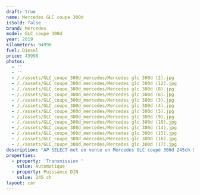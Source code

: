 ```yaml
---
draft: true
name: Mercedes GLC coupe 300d
isSold: false
brand: Mercedes
model: GLC coupe 300d
year: 2019
kilometers: 94990
fuel: Diesel
price: 43990
photos:
  - ''
  - ''
  - /./assets/GLC_coupe_300d_mercedes/Mercedes glc 300d (2).jpg
  - /./assets/GLC_coupe_300d_mercedes/Mercedes glc 300d (12).jpg
  - /./assets/GLC_coupe_300d_mercedes/Mercedes glc 300d (8).jpg
  - /./assets/GLC_coupe_300d_mercedes/Mercedes glc 300d (6).jpg
  - /./assets/GLC_coupe_300d_mercedes/Mercedes glc 300d (3).jpg
  - /./assets/GLC_coupe_300d_mercedes/Mercedes glc 300d (4).jpg
  - /./assets/GLC_coupe_300d_mercedes/Mercedes glc 300d (5).jpg
  - /./assets/GLC_coupe_300d_mercedes/Mercedes glc 300d (9).jpg
  - /./assets/GLC_coupe_300d_mercedes/Mercedes glc 300d (10).jpg
  - /./assets/GLC_coupe_300d_mercedes/Mercedes glc 300d (14).jpg
  - /./assets/GLC_coupe_300d_mercedes/Mercedes glc 300d (15).jpg
  - /./assets/GLC_coupe_300d_mercedes/Mercedes glc 300d (16).jpg
  - /./assets/GLC_coupe_300d_mercedes/Mercedes glc 300d (17).jpg
description: "AP SELECT met en vente un Mercedes GLC coupé 300d 245ch 9G Tronic 4Matic AMG Line du 12/2019 avec 94900km.\n\nCouleur blanc metallic, intérieur cuir / alcantara AMG, intérieur frêne.\n\nVéhicule origine France \U0001F1EB\U0001F1F7\n\nGarantie Mercedes Certified jusqu’au 09/2025\n\nSuivi et historique full Mercedes.\nPneus et freins récents.\n\nÉquipements et options :\n- Boîte 9G Tronic plus\n- Pack AMG Line intérieur / extérieur\n- Toit ouvrant électrique\n- Calandre diamant\n- Pack éclairage intérieur 64 couleurs\n- Jantes 20\" AMG black polies\n- AMG drive select\n- Feux avant full LED Multibeam\n- Intérieur finition frêne\n- Pack Hifi BURMESTER\n- MBUX\n- Ecran tactile 8’\n- Apple car play\n- Système de navigation NAVI +\n- Caméra de recul 360\n- Radar avant / arrière\n- Pack assistant conducteur +\n- Système d'alerte d'angles-morts\n- Intérieur Cuir entendu ARTICO\n- Soft Close Door System Keyless\n- Réglage électrique de la colonne de direction\n- Sièges électrique à mémoire\n- Sièges chauffants\n- Pédaliers sport en inox\n- Régulateur de vitesse adaptatif\n- Affichage multifonctions plus\n- Climatisation\n- Éclairage et essuie-glaces automatique\n- Rétroviseurs électriques et chauffants\n- Rétroviseurs int / ext Electrochrome\n- Éclairage d’ambiance\n- Marche pied aluminium rétro éclairé\n- Ouverture / fermeture Coffre électrique\n- Attelage électrique\n\nDisponible et visible sur RDV pour acheteur sérieux.\n\nPossibilité d'une garantie 3, 6 ou 12 mois en supplément.\n\nRéalisation des démarches d'immatriculation.\n\nAP SELECT c'est des solutions de courtage et conciergerie sur mesure pour profiter librement de sa passion et de son patrimoine.\n\nPrenez le volant, AP SELECT s'occupe du reste."
properties:
  - property: 'Transmission '
    value: Automatique
  - property: Puissance DIN
    value: 245 ch
layout: car
---
```


